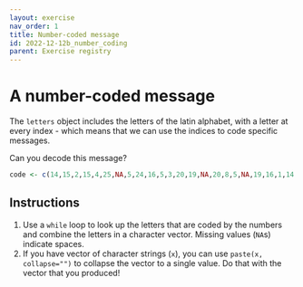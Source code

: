 ```yaml
---
layout: exercise 
nav_order: 1
title: Number-coded message 
id: 2022-12-12b_number_coding 
parent: Exercise registry
---
```


# A number-coded message

The `letters` object includes the letters of the latin alphabet, with a letter at every index - which means that we can use the indices to code specific messages. 
	
Can you decode this message? 

```R
code <- c(14,15,2,15,4,25,NA,5,24,16,5,3,20,19,NA,20,8,5,NA,19,16,1,14,9,19,8,NA,9,14,17,21,9,19,9,20,9,15,14)
```

## Instructions

1. Use a `while` loop to look up the letters that are coded by the numbers and combine the letters in a character vector. Missing values (`NA`s) indicate spaces.
2. If you have vector of character strings (`x`), you can use `paste(x, collapse="")` to collapse the vector to a single value. Do that with the vector that you produced! 

	
